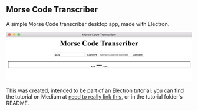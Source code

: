 ## Morse Code Transcriber

A simple Morse Code transcriber desktop app, made with Electron.

![Screenshot of app transcribing.](https://github.com/NateNeumann/electron-tutorial/blob/master/tutorial/img/convert.png?raw=true)

This was created, intended to be part of an Electron tutorial; you can find the tutorial on Medium at [need to really link this](github.com), or in the tutorial folder's README.

